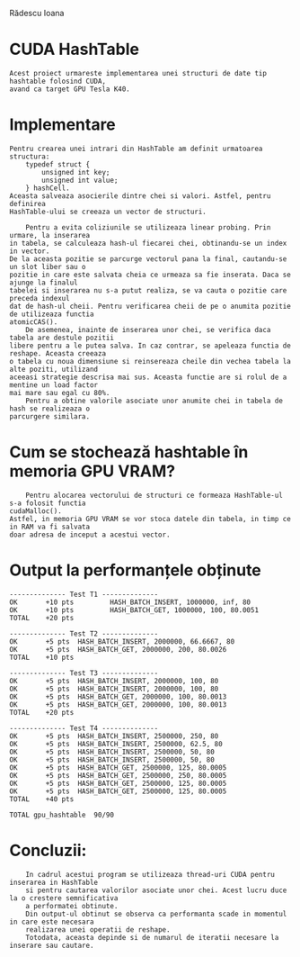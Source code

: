 Rădescu Ioana

# CUDA HashTable
	
	Acest proiect urmareste implementarea unei structuri de date tip hashtable folosind CUDA, 
	avand ca target GPU Tesla K40.

# Implementare

	Pentru crearea unei intrari din HashTable am definit urmatoarea structura: 
		typedef struct {
			unsigned int key;
			unsigned int value;
		} hashCell.
	Aceasta salveaza asocierile dintre chei si valori. Astfel, pentru definirea
	HashTable-ului se creeaza un vector de structuri.

		Pentru a evita coliziunile se utilizeaza linear probing. Prin urmare, la inserarea
	in tabela, se calculeaza hash-ul fiecarei chei, obtinandu-se un index in vector.
	De la aceasta pozitie se parcurge vectorul pana la final, cautandu-se un slot liber sau o
	pozitie in care este salvata cheia ce urmeaza sa fie inserata. Daca se ajunge la finalul
	tabelei si inserarea nu s-a putut realiza, se va cauta o pozitie care preceda indexul
	dat de hash-ul cheii. Pentru verificarea cheii de pe o anumita pozitie de utilizeaza functia
	atomicCAS().
		De asemenea, inainte de inserarea unor chei, se verifica daca tabela are destule pozitii
	libere pentru a le putea salva. In caz contrar, se apeleaza functia de reshape. Aceasta creeaza
	o tabela cu noua dimensiune si reinsereaza cheile din vechea tabela la alte poziti, utilizand
	aceeasi strategie descrisa mai sus. Aceasta functie are si rolul de a mentine un load factor
	mai mare sau egal cu 80%.
		Pentru a obtine valorile asociate unor anumite chei in tabela de hash se realizeaza o
	parcurgere similara.

# Cum se stochează hashtable în memoria GPU VRAM?

		Pentru alocarea vectorului de structuri ce formeaza HashTable-ul s-a folosit functia
	cudaMalloc().
	Astfel, in memoria GPU VRAM se vor stoca datele din tabela, in timp ce in RAM va fi salvata
	doar adresa de inceput a acestui vector.

# Output la performanțele obținute
	-------------- Test T1 --------------
	OK       +10 pts         HASH_BATCH_INSERT, 1000000, inf, 80
	OK       +10 pts         HASH_BATCH_GET, 1000000, 100, 80.0051
	TOTAL    +20 pts

	-------------- Test T2 --------------
	OK       +5 pts  HASH_BATCH_INSERT, 2000000, 66.6667, 80
	OK       +5 pts  HASH_BATCH_GET, 2000000, 200, 80.0026
	TOTAL    +10 pts

	-------------- Test T3 --------------
	OK       +5 pts  HASH_BATCH_INSERT, 2000000, 100, 80
	OK       +5 pts  HASH_BATCH_INSERT, 2000000, 100, 80
	OK       +5 pts  HASH_BATCH_GET, 2000000, 100, 80.0013
	OK       +5 pts  HASH_BATCH_GET, 2000000, 100, 80.0013
	TOTAL    +20 pts

	-------------- Test T4 --------------
	OK       +5 pts  HASH_BATCH_INSERT, 2500000, 250, 80
	OK       +5 pts  HASH_BATCH_INSERT, 2500000, 62.5, 80
	OK       +5 pts  HASH_BATCH_INSERT, 2500000, 50, 80
	OK       +5 pts  HASH_BATCH_INSERT, 2500000, 50, 80
	OK       +5 pts  HASH_BATCH_GET, 2500000, 125, 80.0005
	OK       +5 pts  HASH_BATCH_GET, 2500000, 250, 80.0005
	OK       +5 pts  HASH_BATCH_GET, 2500000, 125, 80.0005
	OK       +5 pts  HASH_BATCH_GET, 2500000, 125, 80.0005
	TOTAL    +40 pts

	TOTAL gpu_hashtable  90/90

# Concluzii:

		In cadrul acestui program se utilizeaza thread-uri CUDA pentru inserarea in HashTable 
		si pentru cautarea valorilor asociate unor chei. Acest lucru duce la o crestere semnificativa
		a performatei obtinute.
		Din output-ul obtinut se observa ca performanta scade in momentul in care este necesara 	
		realizarea unei operatii de reshape. 
		Totodata, aceasta depinde si de numarul de iteratii necesare la inserare sau cautare.
